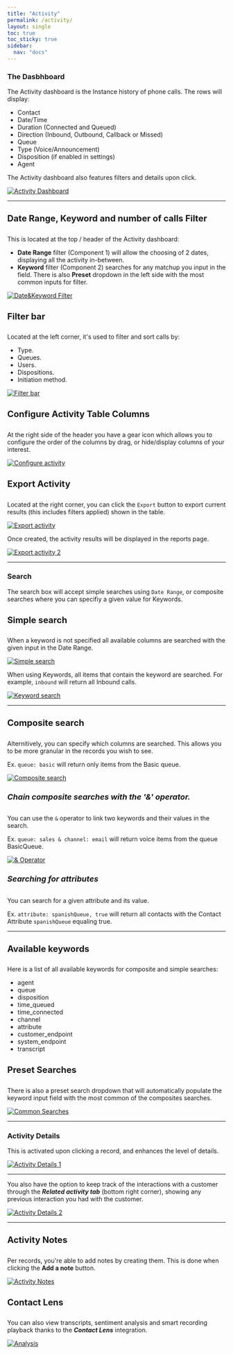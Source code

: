 ```yaml
---
title: "Activity"
permalink: /activity/
layout: single
toc: true
toc_sticky: true
sidebar: 
  nav: "docs"
---
```


### The Dasbhboard

The Activity dashboard is the Instance history of phone calls. The rows will display: 
- Contact 
- Date/Time
- Duration (Connected and Queued)
- Direction (Inbound, Outbound, Callback or Missed)
- Queue
- Type (Voice/Announcement)
- Disposition (if enabled in settings) 
- Agent

The Activity dashboard also features filters and details upon click.

[![Activity Dashboard](/assets/images/Activity/activity-dashboard.jpg)](/assets/images/Activity/activity-dashboard.jpg)

----

#### Date Range, Keyword and number of calls Filter

This is located at the top / header of the Activity dashboard:

- **Date Range** filter (Component 1) will allow the choosing of 2 dates, displaying all the activity in-between. 
- **Keyword** filter (Component 2) searches for any matchup you input in the field. There is also **Preset** dropdown in the left side with the most common inputs for filter.

[![Date&Keyword Filter](/assets/images/Activity/date-keyword-filter.jpg)](/assets/images/Activity/date-keyword-filter.jpg)

#### Filter bar

Located at the left corner, it's used to filter and sort calls by: 

- Type.
- Queues. 
- Users. 
- Dispositions. 
- Initiation method. 

[![Filter bar](/assets/images/Activity/filter-bar.jpg)](/assets/images/Activity/filter-bar.jpg)

#### Configure Activity Table Columns

At the right side of the header you have a gear icon which allows you to configure the order of the columns by drag, or hide/display columns of your interest.

[![Configure activity](/assets/images/Activity/configure-activity.jpg)](/assets/images/Activity/configure-activity.jpg)


#### Export Activity

Located at the right corner, you can click the `Export` button to export current results (this includes filters applied) shown in the table.

[![Export activity](/assets/images/Activity/export-activity.jpg)](/assets/images/Activity/export-activity.jpg)

 Once created, the activity results will be displayed in the reports page.
 
[![Export activity 2](/assets/images/Activity/export-activity2.jpg)](/assets/images/Activity/export-activity2.jpg)

----

### Search

The search box will accept simple searches using `Date Range`, or composite searches where you can specifiy a given value for Keywords.

#### Simple search

When a keyword is not specified all available columns are searched with the given input in the Date Range.

[![Simple search](/assets/images/Activity/simple-search.jpg)](/assets/images/Activity/simple-search.jpg)

When using Keywords, all items that contain the keyword are searched. For example, `inbound` will return all Inbound calls.

[![Keyword search](/assets/images/Activity/keyword-search.jpg)](/assets/images/Activity/keyword-search.jpg)

----

#### Composite search

Alternitively, you can specify which columns are searched. This allows you to be more granular in the records you wish to see.

Ex. `queue: basic` will return only items from the Basic queue.

[![Composite search](/assets/images/Activity/composite-search.jpg)](/assets/images/Activity/composite-search.jpg)

##### Chain composite searches with the '&' operator.

You can use the `&` operator to link two keywords and their values in the search.

Ex. `queue: sales & channel: email` will return voice items from the queue BasicQueue.

[![& Operator](/assets/images/Activity/and-operator.jpg)](/assets/images/Activity/and-operator.jpg)

##### Searching for attributes

You can search for a given attribute and its value.

Ex. `attribute: spanishQueue, true` will return all contacts with the Contact Attribute `spanishQueue` equaling true.

----

#### Available keywords

Here is a list of all available keywords for composite and simple searches:

- agent
- queue
- disposition
- time_queued
- time_connected
- channel
- attribute
- customer_endpoint
- system_endpoint
- transcript

#### Preset Searches

There is also a preset search dropdown that will automatically populate the keyword input field with the most common of the composites searches.

[![Common Searches](/assets/images/Activity/common-search.jpg)](/assets/images/Activity/common-search.jpg)

----

### Activity Details

This is activated upon clicking a record, and enhances the level of details.

[![Activity Details 1](/assets/images/Activity/activity-details.jpg)](/assets/images/Activity/activity-details.jpg)

----

You also have the option to keep track of the interactions with a customer through the ***Related activity tab*** (bottom right corner), showing any previous interaction you had with the customer.

[![Activity Details 2](/assets/images/Activity/activity-details-2.jpg)](/assets/images/Activity/activity-details-2.jpg)

----

#### Activity Notes

Per records, you're able to add notes by creating them. This is done when clicking the **Add a note** button. 

[![Activity Notes](/assets/images/Activity/activity-note.jpg)](/assets/images/Activity/activity-note.jpg)

#### Contact Lens

You can also view transcripts, sentiment analysis and smart recording playback thanks to the  ***Contact Lens*** integration.

[![Analysis](/assets/images/Activity/analysis.jpg)](/assets/images/Activity/analysis.jpg)


<style>
   h4 {
      font-size: 20px;
   }

   h5 {
      font-size: 18px;
   }
</style>

